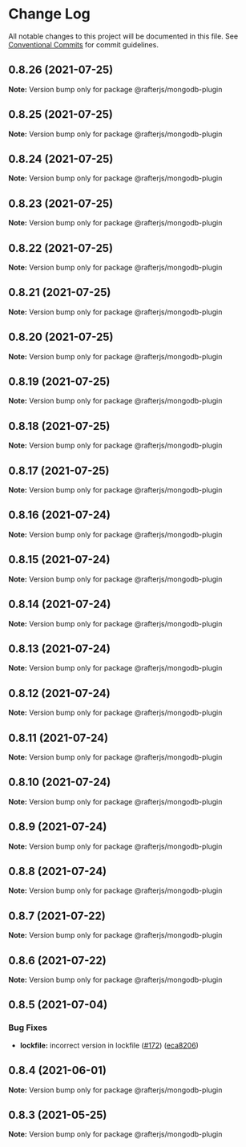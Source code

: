 # Change Log

All notable changes to this project will be documented in this file.
See [Conventional Commits](https://conventionalcommits.org) for commit guidelines.

## 0.8.26 (2021-07-25)

**Note:** Version bump only for package @rafterjs/mongodb-plugin





## 0.8.25 (2021-07-25)

**Note:** Version bump only for package @rafterjs/mongodb-plugin





## 0.8.24 (2021-07-25)

**Note:** Version bump only for package @rafterjs/mongodb-plugin





## 0.8.23 (2021-07-25)

**Note:** Version bump only for package @rafterjs/mongodb-plugin





## 0.8.22 (2021-07-25)

**Note:** Version bump only for package @rafterjs/mongodb-plugin





## 0.8.21 (2021-07-25)

**Note:** Version bump only for package @rafterjs/mongodb-plugin





## 0.8.20 (2021-07-25)

**Note:** Version bump only for package @rafterjs/mongodb-plugin





## 0.8.19 (2021-07-25)

**Note:** Version bump only for package @rafterjs/mongodb-plugin





## 0.8.18 (2021-07-25)

**Note:** Version bump only for package @rafterjs/mongodb-plugin





## 0.8.17 (2021-07-25)

**Note:** Version bump only for package @rafterjs/mongodb-plugin





## 0.8.16 (2021-07-24)

**Note:** Version bump only for package @rafterjs/mongodb-plugin





## 0.8.15 (2021-07-24)

**Note:** Version bump only for package @rafterjs/mongodb-plugin





## 0.8.14 (2021-07-24)

**Note:** Version bump only for package @rafterjs/mongodb-plugin





## 0.8.13 (2021-07-24)

**Note:** Version bump only for package @rafterjs/mongodb-plugin





## 0.8.12 (2021-07-24)

**Note:** Version bump only for package @rafterjs/mongodb-plugin





## 0.8.11 (2021-07-24)

**Note:** Version bump only for package @rafterjs/mongodb-plugin





## 0.8.10 (2021-07-24)

**Note:** Version bump only for package @rafterjs/mongodb-plugin





## 0.8.9 (2021-07-24)

**Note:** Version bump only for package @rafterjs/mongodb-plugin





## 0.8.8 (2021-07-24)

**Note:** Version bump only for package @rafterjs/mongodb-plugin





## 0.8.7 (2021-07-22)

**Note:** Version bump only for package @rafterjs/mongodb-plugin





## 0.8.6 (2021-07-22)

**Note:** Version bump only for package @rafterjs/mongodb-plugin





## 0.8.5 (2021-07-04)


### Bug Fixes

* **lockfile:** incorrect version in lockfile ([#172](https://github.com/rafterjs/rafter/issues/172)) ([eca8206](https://github.com/rafterjs/rafter/commit/eca820680574c45714a5cf56560b5f41a1553fa1))





## 0.8.4 (2021-06-01)

**Note:** Version bump only for package @rafterjs/mongodb-plugin

## 0.8.3 (2021-05-25)

**Note:** Version bump only for package @rafterjs/mongodb-plugin

